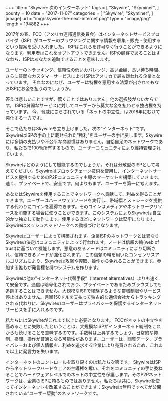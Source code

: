 +++
 title = "Skywire: 次のインターネット"
 tags = [
     "Skywire",
    "Skyminer",
 ]
 bounty = 10
 date = "2017-11-07"
 categories = [
     "Skywire",
    "Skyminer",
 ]
[image]
    url = "img/skywire-the-next-internet.png"
    type = "image/png"
    length = 194882
+++

 2017年の春、FCC（アメリカ連邦通信委員会）はインターネットサービスプロバイダ（ISP）がユーザーのブラウジングに関する情報を収集・販売・使用するという提案を受け入れました。
 ISPはこれらを許可なく行うことができるようになります。利用者はこれをオプトアウトできません。ISPの顧客であることはすなわち、ISPはあなたを追跡できることを意味します。
 
 ユーザーのトラッキング、信頼性の低いカバレッジ、高い金額、長い待ち時間、さらに貧弱なカスタマーサービスによりISPはアメリカで最も嫌われる企業となっています。
 それなのになぜ、ユーザーは特権を悪用する法案が出されてもなおISPにお金を払うのでしょうか。
 
 答えは悲しいことですが、驚くことではありません。他の選択肢がないからです。
 ISPは貧弱なサービスに対してユーザーから莫大な金を払わせる独占権を持っています。
 今、脅威にさらされている「ネットの中立性」は2018年にむけて悪化する一方です。
 
 そこで私たちはSkywireを立ち上げました。次の”インターネット”です。
 SkywireはISPの手の上に載せられた”権利”をユーザーの手に戻します。Skywireには多額の支払いや不公平な商習慣はありません。自給自足のネットワークであり、私たちで100％所有するもので、ユーザーコミュニティにより維持管理されています。
 
 Skywireはどのようにして機能するのでしょうか。それは分散型のISPとして考えてください。Skywireはブロックチェーン技術を使用し、インターネットサービスを提供するためのP2Pコミュニティ主導のマーケットを構築していきます。速く、プライベートで、安全です。何よりもまず、ユーザーを第一に考えます。
 
 あなたはSkywireを使用することでネットワークへ貢献して、利益を得ることができます。ユーザーはハードウェアノードを実行し、帯域幅とストレージを提供する代わりにコインを獲得できます。そのコインはメディアやネットワークリソースを消費する場合に使うことができます。このシステムによりSkywireは自立的かつ独立して動作します。使用するほどにネットワークは堅牢になります。Skywireはメッシュネットワークへの動機づけとなります。
 
 Skywireはユーザーによって構築されます。企業ISPのネットワークとは異なりSkywireの決定はコミュニティによって行われます。ノードは信頼の輪(web of trust)に基づいて機能します。悪意のあるノードはコミュニティにより切断され、信頼できるノードが強化されます。 この信頼の輪を用いたコンセンサスアルゴリズムにより、Skywireは攻撃や搾取、操作から免れることができます。参加する誰もが発言権を持つシステムを作ります。
 
 Skywireは他の”インターネット代替手段”（Internet alternatives）よりも速くて安全です。通信は暗号化されており、プライベートであるためブラウズしても追跡することはできません。大規模なISPで経験するような帯域制限やサービス停止はありません。月額150ドルを支払って独占的な通信会社からトラッキングされる代わりに、Skywireのユーザーはプライバシーを保護するインターネットサービスを手に入れるのです。
 
 私たちにはSkywireがこれまで以上に必要となります。 FCCがネットの中立性を高めることに失敗したということは、大規模なISPがインターネット統制をこれからも続けることを意味するのです。手数料は上昇するでしょう。日常的な抑制、検閲、操作が普通となる可能性があります。ユーザーは、閲覧データ、プライバシーおよび個人情報を、利益を追求する企業により売買されるため、これまで以上に発言力を失います。
 
 インターネットのコントロールを取り戻すのは私たち次第です。 SkywireはISPからネットワークハードウェアの主導権を奪い、それをコミュニティの手に委ねることでハードウェアレベルでのネットの中立性を保護します。そのP2Pネットワークは、企業のISPに頼るものではありません。私たちは共に、Skywireを使ってインターネットを改革することができます：Skywireは無料ですべてが公開されている”ユーザー駆動”のネットワークです。
 
